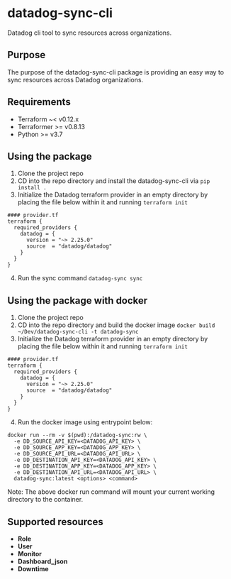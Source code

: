 # datadog-sync-cli
Datadog cli tool to sync resources across organizations.

## Purpose

The purpose of the datadog-sync-cli package is providing an easy way to sync resources across Datadog organizations.

## Requirements

- Terraform ~< v0.12.x
- Terraformer >= v0.8.13
- Python >= v3.7

## Using the package

1) Clone the project repo
2) CD into the repo directory and install the datadog-sync-cli via `pip install .`
3) Initialize the Datadog terraform provider in an empty directory by placing the file below within it and running `terraform init`
```hcl
#### provider.tf
terraform {
  required_providers {
    datadog = {
      version = "~> 2.25.0"
      source  = "datadog/datadog"
    }
  }
}
```
4) Run the sync command `datadog-sync sync`

## Using the package with docker
1) Clone the project repo
2) CD into the repo directory and build the docker image `docker build ~/Dev/datadog-sync-cli -t datadog-sync`
3) Initialize the Datadog terraform provider in an empty directory by placing the file below within it and running `terraform init`
```hcl
#### provider.tf
terraform {
  required_providers {
    datadog = {
      version = "~> 2.25.0"
      source  = "datadog/datadog"
    }
  }
}
```
4) Run the docker image using entrypoint below:
```
docker run --rm -v $(pwd):/datadog-sync:rw \
  -e DD_SOURCE_API_KEY=<DATADOG_API_KEY> \
  -e DD_SOURCE_APP_KEY=<DATADOG_APP_KEY> \
  -e DD_SOURCE_API_URL=<DATADOG_API_URL> \
  -e DD_DESTINATION_API_KEY=<DATADOG_API_KEY> \
  -e DD_DESTINATION_APP_KEY=<DATADOG_APP_KEY> \
  -e DD_DESTINATION_API_URL=<DATADOG_API_URL> \
  datadog-sync:latest <options> <command>
```
Note: The above docker run command will mount your current working directory to the container.

## Supported resources

- **Role**
- **User**
- **Monitor**
- **Dashboard_json**
- **Downtime**
